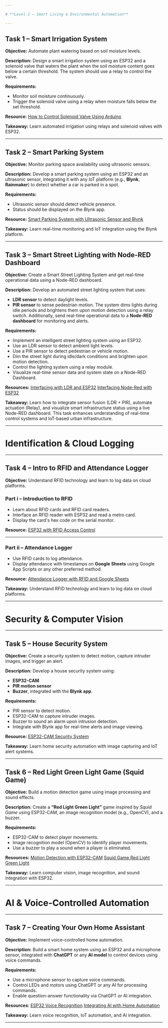 ```yaml
---

# **Level 2 – Smart Living & Environmental Automation**

---
```


## **Task 1 – Smart Irrigation System**

**Objective:**
Automate plant watering based on soil moisture levels.

**Description:**
Design a smart irrigation system using an ESP32 and a solenoid valve that waters the plant when the soil moisture content goes below a certain threshold.
The system should use a relay to control the valve.

**Requirements:**

* Monitor soil moisture continuously.
* Trigger the solenoid valve using a relay when moisture falls below the set threshold.

**Resource:**
 [How to Control Solenoid Valve Using Arduino](https://circuitdigest.com/microcontroller-projects/how-to-control-solenoid-valve-using-arduino)

**Takeaway:**
Learn automated irrigation using relays and solenoid valves with ESP32.

---

## **Task 2 – Smart Parking System**

**Objective:**
Monitor parking space availability using ultrasonic sensors.

**Description:**
Develop a smart parking system using an ESP32 and an ultrasonic sensor, integrating it with any IoT platform (e.g., **Blynk**, **Rainmaker**) to detect whether a car is parked in a spot.

**Requirements:**

* Ultrasonic sensor should detect vehicle presence.
* Status should be displayed on the Blynk app.

**Resource:**
[Smart Parking System with Ultrasonic Sensor and Blynk](https://www.youtube.com/watch?v=4LVirWqHk6w&ab_channel=JustDoElectronics)

**Takeaway:**
Learn real-time monitoring and IoT integration using the Blynk platform.

---

## **Task 3 – Smart Street Lighting with Node-RED Dashboard**

**Objective:**
Create a Smart Street Lighting System and get real-time operational data using a Node-RED dashboard.

**Description:**
Develop an automated street lighting system that uses:

* **LDR sensor** to detect daylight levels.
* **PIR sensor** to sense pedestrian motion.
  The system dims lights during idle periods and brightens them upon motion detection using a relay switch.
  Additionally, send real-time operational data to a **Node-RED dashboard** for monitoring and alerts.

**Requirements:**

* Implement an intelligent street lighting system using an ESP32.
* Use an LDR sensor to detect ambient light levels.
* Use a PIR sensor to detect pedestrian or vehicle motion.
* Dim the street light during idle/dark conditions and brighten upon motion detection.
* Control the lighting system using a relay module.
* Visualize real-time sensor data and system state on a Node-RED Dashboard.

**Resources:**
 [Interfacing with LDR and ESP32](https://www.prateeks.in/2022/09/esp32-interfacing-with-ldr-sensor.html)
 [Interfacing Node-Red with ESP32](https://www.youtube.com/watch?v=wykB7DWI9GM)

**Takeaway:**
Learn how to integrate sensor fusion (LDR + PIR), automate actuation (Relay), and visualize smart infrastructure status using a live Node-RED dashboard.
This task enhances understanding of real-time control systems and IoT-based urban infrastructure.

---

# **Identification & Cloud Logging**

---

## **Task 4 – Intro to RFID and Attendance Logger**

**Objective:**
Understand RFID technology and learn to log data on cloud platforms.

### **Part i – Introduction to RFID**

* Learn about RFID cards and RFID card readers.
* Interface an RFID reader with ESP32 and read a metro card.
* Display the card's hex code on the serial monitor.

**Resource:**
 [ESP32 with RFID Access Control](https://www.instructables.com/ESP32-With-RFID-Access-Control/)

---

### **Part ii – Attendance Logger**

* Use RFID cards to log attendance.
* Display attendance with timestamps on **Google Sheets** using Google App Scripts or any other preferred method.

**Resource:**
 [Attendance Logger with RFID and Google Sheets](https://www.youtube.com/watch?v=ac5CR_bBg74&t=430s&ab_channel=AslamHossain)

**Takeaway:**
Understand RFID technology and learn to log data on cloud platforms.

---

# **Security & Computer Vision**

---

## **Task 5 – House Security System**

**Objective:**
Create a security system to detect motion, capture intruder images, and trigger an alert.

**Description:**
Develop a house security system using:

* **ESP32-CAM**
* **PIR motion sensor**
* **Buzzer**, integrated with the **Blynk app**.

**Requirements:**

* PIR sensor to detect motion.
* ESP32-CAM to capture intruder images.
* Buzzer to sound an alarm upon intrusion detection.
* Integrate with Blynk app for real-time alerts and image viewing.

**Resource:**
 [ESP32-CAM Security System](https://www.youtube.com/watch?v=LqX9EMFSoDA&t=164s&ab_channel=TechStudyCell)

**Takeaway:**
Learn home security automation with image capturing and IoT alert systems.

---

## **Task 6 – Red Light Green Light Game (Squid Game)**

**Objective:**
Build a motion detection game using image processing and sound effects.

**Description:**
Create a **“Red Light Green Light”** game inspired by *Squid Game* using ESP32-CAM, an image recognition model (e.g., OpenCV), and a buzzer.

**Requirements:**

* ESP32-CAM to detect player movements.
* Image recognition model (OpenCV) to identify player movements.
* Use a buzzer to play a sound when a player is eliminated.

**Resources:**
 [Motion Detection with ESP32-CAM](https://how2electronics.com/motion-detection-squid-game-using-esp32-cam-opencv/)
 [Squid Game Red Light Green Light](https://www.youtube.com/watch?v=J7FqiKJmwEI&ab_channel=Danminivlogs)

**Takeaway:**
Learn computer vision, image recognition, and sound integration with ESP32.

---

# **AI & Voice-Controlled Automation**

---

## **Task 7 – Creating Your Own Home Assistant**

**Objective:**
Implement voice-controlled home automation.

**Description:**
Build a smart home system using an ESP32 and a microphone sensor, integrated with **ChatGPT** or any **AI model** to control devices using voice commands.

**Requirements:**

* Use a microphone sensor to capture voice commands.
* Control LEDs and motors using ChatGPT or any AI for processing commands.
* Enable question-answer functionality via ChatGPT or AI integration.

**Resources:**
 [ESP32 Voice Recognition](https://www.youtube.com/watch?v=re-dSV_a0tM&t=967s&ab_channel=atomic14)
 [Integrating AI with Home Automation](https://www.youtube.com/watch?v=FZelaG50HEI&ab_channel=BarsAE20)

**Takeaway:**
Learn voice recognition, IoT automation, and AI integration.

---
